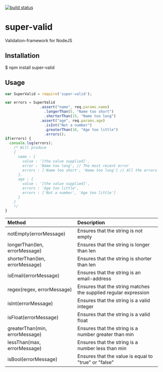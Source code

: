 [![build status](https://secure.travis-ci.org/JulianDuniec/super-valid.png)](http://travis-ci.org/JulianDuniec/super-valid)

super-valid
===========

Validation-framework for NodeJS

## Installation
  $ npm install super-valid
  
## Usage

```js
var SuperValid = require('super-valid');

var errors = SuperValid
                .assert("name", req.params.name)
                  .longerThan(5, "Name too short")
                  .shorterThan(15, "Name too long")
                .assert("age", req.params.age)
                  .isInt("Not a number")
                  .greaterThan(18, "Age too little")
                  .errors();
if(errors) {
  console.log(errors);
    /* Will produce
    {
      name : {
        value : '[the value supplied]',
        error : 'Name too long', // The most recent error
        errors : ['Name too short', 'Name too long'] // All the errors
      },
      age : {
        value : '[the value supplied]',
        errors : 'Age too little',
        errors : ['Not a number', 'Age too little']
      }
    } 
    */
}
```
| Method                                  | Description |
|:-----------                             |:------------|
| notEmpty(errorMessage)                  | Ensures that the string is not empty    
| longerThan(len, errorMessage)           | Ensures that the string is longer than len
| shorterThan(len, errorMessage)          | Ensures that the string is shorter than len
| isEmail(errorMessage)                   | Ensures that the string is an email-address
| regex(regex, errorMessage)              | Ensures that the string matches the supplied regular expression 
| isInt(errorMessage)                     | Ensures that the string is a valid integer
| isFloat(errorMessage)                   | Ensures that the string is a valid float
| greaterThan(min, errorMessage)          | Ensures that the string is a number greater than min
| lessThan(max, errorMessage)             | Ensures that the string is a number less than min
| isBool(errorMessage)             | Ensures that the value is equal to "true" or "false"